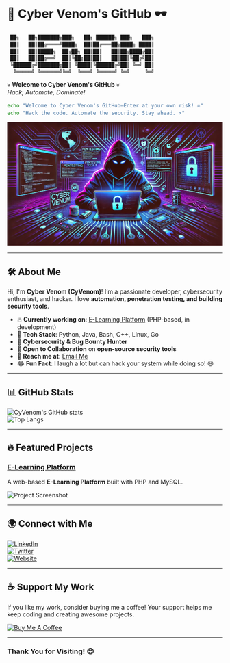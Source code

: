 # 🚀 **Cyber Venom's GitHub** 🕶️  

```
 ██╗   ██╗███████╗███╗   ██╗ ██████╗ ███╗   ███╗
 ██║   ██║██╔════╝████╗  ██║██╔═══██╗████╗ ████║
 ██║   ██║█████╗  ██╔██╗ ██║██║   ██║██╔████╔██║
 ██║   ██║██╔══╝  ██║╚██╗██║██║   ██║██║╚██╔╝██║
 ╚██████╔╝███████╗██║ ╚████║╚██████╔╝██║ ╚═╝ ██║
  ╚═════╝ ╚══════╝╚═╝  ╚═══╝ ╚═════╝ ╚═╝     ╚═╝
```

💀 **Welcome to Cyber Venom's GitHub** 💀  
_Hack, Automate, Dominate!_

```bash
echo "Welcome to Cyber Venom's GitHub—Enter at your own risk! ☠️"
echo "Hack the code. Automate the security. Stay ahead. ⚡"
```

![GitHub Banner](https://raw.githubusercontent.com/CyVenom/CyVenom/main/assets/banner1.png)

---

## 🛠️ **About Me**  

Hi, I'm **Cyber Venom (CyVenom)**! I’m a passionate developer, cybersecurity enthusiast, and hacker. I love **automation, penetration testing, and building security tools**.  

- 🔥 **Currently working on**: [E-Learning Platform](https://github.com/CyVenom/E_Learning_Platform) (PHP-based, in development)  
- 📖 **Tech Stack**: Python, Java, Bash, C++, Linux, Go  
- 🎯 **Cybersecurity & Bug Bounty Hunter**  
- 🤝 **Open to Collaboration** on **open-source security tools**  
- 📩 **Reach me at**: [Email Me](mailto:raojerryjeremiah436@gmail.com)  
- 😂 **Fun Fact**: I laugh a lot but can hack your system while doing so! 😆  

---

## 📊 **GitHub Stats**  

![CyVenom's GitHub stats](https://github-readme-stats.vercel.app/api?username=CyVenom&show_icons=true&theme=radical)  
![Top Langs](https://github-readme-stats.vercel.app/api/top-langs/?username=CyVenom&layout=compact&theme=radical)  

---

## 🔥 **Featured Projects**  

### [E-Learning Platform](https://github.com/CyVenom/E_Learning_Platform)  
A web-based **E-Learning Platform** built with PHP and MySQL.  

![Project Screenshot](https://github.com/CyVenom/E_Learning_Platform/raw/main/assets/project-image.png)  

---

## 🌍 **Connect with Me**  

[![LinkedIn](https://img.shields.io/badge/LinkedIn-blue?style=for-the-badge&logo=linkedin)](https://www.linkedin.com/in/YOUR_LINK_HERE)  
[![Twitter](https://img.shields.io/badge/Twitter-blue?style=for-the-badge&logo=twitter)](https://twitter.com/YOUR_LINK_HERE)  
[![Website](https://img.shields.io/badge/Website-blue?style=for-the-badge&logo=google)](https://yourwebsite.com)  

---

## ☕ **Support My Work**  

If you like my work, consider buying me a coffee! Your support helps me keep coding and creating awesome projects.  

[![Buy Me A Coffee](https://img.shields.io/badge/Buy_Me_A_Coffee-yellow?style=for-the-badge&logo=buy-me-a-coffee)](https://www.buymeacoffee.com/YOUR_USERNAME)  

---

### **Thank You for Visiting!** 😊
